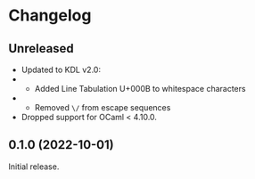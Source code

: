 # Changelog

## Unreleased

- Updated to KDL v2.0:
- - Added Line Tabulation U+000B to whitespace characters
- - Removed `\/` from escape sequences
- Dropped support for OCaml < 4.10.0.

## 0.1.0 (2022-10-01)

Initial release.
